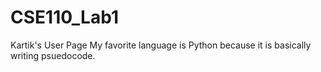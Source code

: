 # CSE110_Lab1
Kartik's User Page
My favorite language is Python because it is basically writing psuedocode.